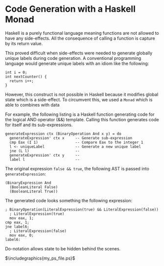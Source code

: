 
# Code Generation with a Haskell Monad

Haskell is a purely functional language meaning functions are not allowed to
have any side-effects. All the consequence of calling a function is capture by
its return value.

This proved difficult when side-effects were needed to generate globally unique
labels during code generation. A conventional programming language would
generate unique labels with an idiom like the following:

    int i = 0;
    int nextCounter() {
      return i++;
    }

However, this construct is not possible in Haskell because it modifies global
state which is a side-effect. To circumvent this, we used a `Monad` which is
able to combines with data

For example, the following listing is a Haskell function generating code for
the logical AND operator (&&) template. Calling this function generates code
for itself and its sub-expressions.

    generateExpression ctx (BinaryOperation And x y) = do
      generateExpression' ctx x     -- Generate sub-expression
      cmp Eax (I 1)                 -- Compare Eax to the integer 1
      l <- uniqueLabel              -- Generate a new unique label
      jne (L l)                     --
      generateExpression' ctx y     --
      label l                       --

The original expression `false && true`, the following AST is passed into
`generateExpression`:

    (BinaryExpression And
      (BooleanLiteral False)
      (BooleanLiteral True))

The generated code looks something the following expression:

    ; BinaryOperation(LiteralExpression(true) && LiteralExpression(false))
      ; LiteralExpression(true)
      mov eax, 1;
    cmp eax, 1;
    jne label6;
      ; LiteralExpression(false)
      mov eax, 0;
    label6:

Do-notation allows state to be hidden behind the scenes.

$\includegraphics{my_ps_file.ps}$


